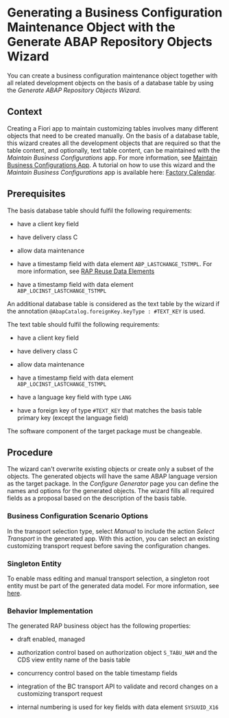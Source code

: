 <!-- loio047e01c3bcdd4303a60b61364bd5b31d -->

# Generating a Business Configuration Maintenance Object with the Generate ABAP Repository Objects Wizard

You can create a business configuration maintenance object together with all related development objects on the basis of a database table by using the *Generate ABAP Repository Objects Wizard*.



<a name="loio047e01c3bcdd4303a60b61364bd5b31d__section_ymn_sbj_zsb"/>

## Context

Creating a Fiori app to maintain customizing tables involves many different objects that need to be created manually. On the basis of a database table, this wizard creates all the development objects that are required so that the table content, and optionally, text table content, can be maintained with the *Maintain Business Configurations* app. For more information, see [Maintain Business Configurations App](maintain-business-configurations-app-76384d8.md). A tutorial on how to use this wizard and the *Maintain Business Configurations* app is available here: [Factory Calendar](https://developers.sap.com/mission.abap-dev-factory-calendar.html).



<a name="loio047e01c3bcdd4303a60b61364bd5b31d__section_cqv_dcj_zsb"/>

## Prerequisites

The basis database table should fulfil the following requirements:

-   have a client key field

-   have delivery class C

-   allow data maintenance

-   have a timestamp field with data element `ABP_LASTCHANGE_TSTMPL`. For more information, see [RAP Reuse Data Elements](https://help.sap.com/viewer/e5522a8a7b174979913c99268bc03f1a/latest/en-US/84bd58e2b9354be4a7a1c91cb687815c.html)

-   have a timestamp field with data element `ABP_LOCINST_LASTCHANGE_TSTMPL`


An additional database table is considered as the text table by the wizard if the annotation `@AbapCatalog.foreignKey.keyType : #TEXT_KEY` is used.

The text table should fulfil the following requirements:

-   have a client key field

-   have delivery class C

-   allow data maintenance

-   have a timestamp field with data element `ABP_LOCINST_LASTCHANGE_TSTMPL`

-   have a language key field with type `LANG`

-   have a foreign key of type `#TEXT_KEY` that matches the basis table primary key \(except the language field\)


The software component of the target package must be changeable.



<a name="loio047e01c3bcdd4303a60b61364bd5b31d__section_isn_3dj_zsb"/>

## Procedure

The wizard can't overwrite existing objects or create only a subset of the objects. The generated objects will have the same ABAP language version as the target package. In the *Configure Generator* page you can define the names and options for the generated objects. The wizard fills all required fields as a proposal based on the description of the basis table.



### Business Configuration Scenario Options

In the transport selection type, select *Manual* to include the action *Select Transport* in the generated app. With this action, you can select an existing customizing transport request before saving the configuration changes.



### Singleton Entity

To enable mass editing and manual transport selection, a singleton root entity must be part of the generated data model. For more information, see [here](https://help.sap.com/viewer/923180ddb98240829d935862025004d6/latest/en-US/f713ec52bcb8405ca9262918cffa5d25.html).



### Behavior Implementation

The generated RAP business object has the following properties:

-   draft enabled, managed

-   authorization control based on authorization object `S_TABU_NAM` and the CDS view entity name of the basis table

-   concurrency control based on the table timestamp fields

-   integration of the BC transport API to validate and record changes on a customizing transport request

-   internal numbering is used for key fields with data element `SYSUUID_X16`


